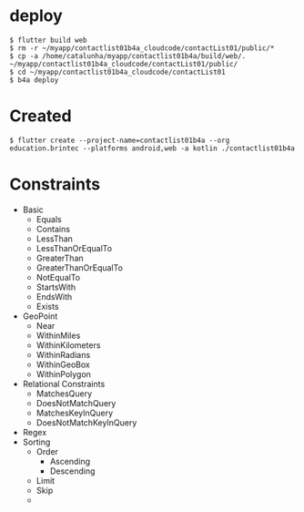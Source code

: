 
# deploy
```
$ flutter build web
$ rm -r ~/myapp/contactlist01b4a_cloudcode/contactList01/public/*
$ cp -a /home/catalunha/myapp/contactlist01b4a/build/web/. ~/myapp/contactlist01b4a_cloudcode/contactList01/public/
$ cd ~/myapp/contactlist01b4a_cloudcode/contactList01
$ b4a deploy
```


# Created
```
$ flutter create --project-name=contactlist01b4a --org education.brintec --platforms android,web -a kotlin ./contactlist01b4a

```


# Constraints



* Basic
  * Equals
  * Contains
  * LessThan
  * LessThanOrEqualTo
  * GreaterThan
  * GreaterThanOrEqualTo
  * NotEqualTo
  * StartsWith
  * EndsWith
  * Exists
* GeoPoint
  * Near
  * WithinMiles
  * WithinKilometers
  * WithinRadians
  * WithinGeoBox
  * WithinPolygon
* Relational Constraints
  * MatchesQuery
  * DoesNotMatchQuery
  * MatchesKeyInQuery
  * DoesNotMatchKeyInQuery
* Regex
* Sorting
  * Order
    * Ascending
    * Descending
  * Limit
  * Skip
  * 